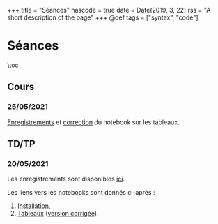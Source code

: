 +++
title = "Séances"
hascode = true
date = Date(2019, 3, 22)
rss = "A short description of the page"
+++
@def tags = ["syntax", "code"]

# Séances

\toc

## Cours

### 25/05/2021

[Enregistrements](https://filesender.renater.fr/?s=download&token=33eb01ff-1d93-4349-952d-43ff9d0e8729) et [correction](https://github.com/vlc1/Mn3.jl/blob/solution/notebook/tp/1/part3.jl) du notebook sur les tableaux.

## TD/TP

### 20/05/2021

Les enregistrements sont disponibles [ici](https://filesender.renater.fr/?s=download&token=bfdfa8f3-f766-4c1d-b5f2-c41cd009f763).

Les liens vers les notebooks sont donnés ci-après :

1. [Installation](https://github.com/vlc1/Mn3.jl/blob/master/notebook/tp/1/part1.jl),
1. [Tableaux](https://github.com/vlc1/Mn3.jl/blob/master/notebook/tp/1/part3.jl) ([version corrigée](https://github.com/vlc1/Mn3.jl/blob/solution/notebook/tp/1/part3.jl)).

